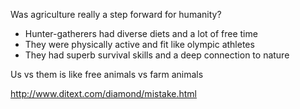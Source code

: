 ---
---

Was agriculture really a step forward for humanity? 
- Hunter-gatherers had diverse diets and a lot of free time  
- They were physically active and fit like olympic athletes
- They had superb survival skills and a deep connection to nature 

Us vs them is like free animals vs farm animals 

<http://www.ditext.com/diamond/mistake.html>
